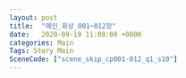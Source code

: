 ```yaml
---
layout: post
title:  "메인_회상_001~012장"
date:   2020-09-19 11:00:00 +0000
categories: Main
Tags: Story Main
SceneCode: ["scene_skip_cp001-012_q1_s10"]
---
```

